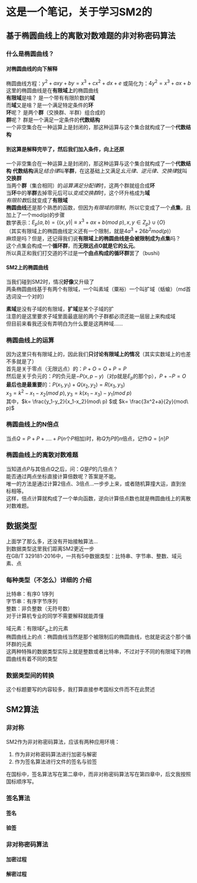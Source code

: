 # 这是一个笔记，关于学习SM2的  

## 基于椭圆曲线上的离散对数难题的非对称密码算法

### 什么是椭圆曲线？

#### 对椭圆曲线的向下解释

椭圆曲线方程：$y^2+axy+by = x^3+cx^2+dx+e$ 或简化为：$4y^2 = x^3+ax+b$  
这里的椭圆曲线是在**有限域上**的椭圆曲线  
**有限域**是啥？ 是一个带有有限阶数的**域**  
而**域**又是啥？是一个满足特定条件的**环**  
**环**呢？ 是两个**群**（交换群、半群）组合成的  
**群**呢？ 群是一个满足一定条件的**代数结构**  
一个非空集合在一种运算上是封闭的，那这种运算与这个集合就构成了一个**代数结构**

#### 到这算是解释完毕了，然后我们加入条件，向上还原

一个非空集合在一种运算上是封闭的，那这种运算与这个集合就构成了一个**代数结构**
**代数结构**满足*结合律*叫**半群**，在这基础上又满足*幺元律、逆元律、交换律*就叫**交换群**  
当两个**群**（集合相同）的*运算满足分配律*时，这两个群就组合成**环**  
当**环**中的**半群**去掉零元后可以*变成交换群*时，这个环升格成为**域**  
*有限阶数*后就变成了**有限域**  
**椭圆曲线**还是那个熟悉的函数，但因为*有限域的限制*，所以它变成了一个**点集**，且加上了一个mod(p)的步骤  
数学表示：$E_p(a,b) = \{ (x,y) | \equiv x^3 + ax + b (mod\ p),x,y \in Z_p\}\cup\{ O \}$  
（其实有限域上的椭圆曲线定义还有一个限制，就是$4a^3+26b^2 mod (p)$）  
麻烦是吗？但是，还记得我们说**有限域上的椭圆曲线是会被限制成为点集**吗？  
这个点集会构成一个**循环群**，而**无限远点O就是它的幺元**。  
所以真正和我们打交道的不过是**一个由点构成的循环群**罢了（bushi)  

#### SM2上的椭圆曲线

当我们碰到SM2时，情况**好像**又升级了  
两条椭圆曲线基于有两个有限域，一个叫素域（粟裕）一个叫扩域（蛞蝓）（md首选词没一个对的）

**素域**是没有子域的有限域，**扩域**是某个子域的扩  
注意的是这里要求子域里面最底层的两个子群都必须还能一层层上来构成域  
但目前来看我还没有弄明白为什么要是这两种域……

### 椭圆曲线上的运算

因为这里只有有限域上的，因此我们**只讨论有限域上的情况**（其实实数域上的也差不多就是了）  
首先是关于零点（无限远点）的：$P+O=O+P=P$  
然后是关于负元的：$P$的负元是$-P(x,p-y)$（对p就是$E_p$的那个p），$P+-P = O$  
**最后也是最重要**的：$P(x_1,y_1)+Q(x_2,y_2) = R(x_3,y_3)$  
$x_3 = k^2-x_1-x_2(mod\ p),y_3=k(x_1-x_3)-y_1(mod\ p)$  
其中，$k= \frac{y_1-y_2}{x_1-x_2}(mod\ p) $或 $k= \frac{3x^2+a}{2y}(mod\ p)$

### 椭圆曲线上的N倍点

当点$Q=P+P+....+P$($n$个$P$相加)时，称$Q$为$P$的$n$倍点，记作$Q=[n]P$

### 椭圆曲线上的离散对数难题

当知道点$P$与其倍点$Q$之后，问：$Q$是$P$的几倍点？  
能否通过两点坐标直接计算倍数呢？答案是不能。  
唯一的方法是通过计算2倍点、3倍点...一步步上来，或者随机算撞大运，直到坐标相等。  
这样，倍点计算就构成了一个单向函数，逆向计算倍点数也就是椭圆曲线上的离散对数难题。

## 数据类型

上面学了那么多，还没有开始接触算法...  
到数据类型这里我们距离SM2更近一步  
在GB/T 329181-2016中，一共有5中数据类型：比特串、字节串、整数、域元素、点

### 每种类型（不怎么）详细的 介绍

比特串：有序0 1序列  
字节串：有序字节序列  
整数：非负整数（无符号数）  
对于计算机专业的同学不需要解释就能弄懂

域元素：有限域$F_q$上的元素  
椭圆曲线上的点：椭圆曲线当然是那个被限制后的椭圆曲线，也就是说这个那个循环群的元素  
这两种特殊的数据类型实际上就是整数或者比特串，不过对于不同的有限域下的椭圆曲线有着不同的类型

### 数据类型间的转换

这个标题要写的内容较多，我打算直接参考国标文件而不在此赘述

## SM2算法

### 非对称

SM2作为非对称密码算法，应该有两种应用环境：

1. 作为非对称密码算法进行加密与解密  
2. 作为签名算法进行文件的签名与验签

在国标中，签名算法写在第二章中，而非对称密码算法写在第四章中，后文我按照国标顺序写。

### 签名算法

#### 签名



#### 验签

### 非对称密码算法

#### 加密过程

#### 解密过程
